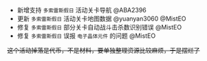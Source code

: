 - 新增支持 `多索雷斯假日` 活动关卡导航 @ABA2396
- 更新 `多索雷斯假日` 活动关卡地图数据 @yuanyan3060 @MistEO
- 修复 `多索雷斯假日` 部分关卡自动战斗击杀数识别错误 @MistEO
- 修复 `多索雷斯假日` 误报 `电子晶体元件` 的问题 @MistEO

~~这个活动掉落是代币，不是材料，要单独整理资源比较麻烦，于是摆烂了~~
